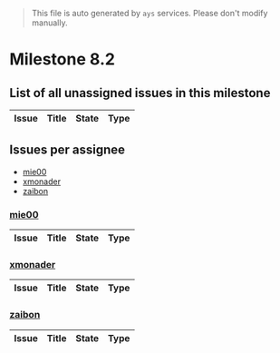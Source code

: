 > This file is auto generated by `ays` services. Please don't modify manually.

# Milestone 8.2

## List of all unassigned issues in this milestone

|Issue|Title|State|Type|
|-----|-----|-----|---|


## Issues per assignee
- [mie00](#mie00)
- [xmonader](#xmonader)
- [zaibon](#zaibon)



### [mie00](https://github.com/mie00)

|Issue|Title|State|Type|
|-----|-----|-----|----|


### [xmonader](https://github.com/xmonader)

|Issue|Title|State|Type|
|-----|-----|-----|----|


### [zaibon](https://github.com/zaibon)

|Issue|Title|State|Type|
|-----|-----|-----|----|

